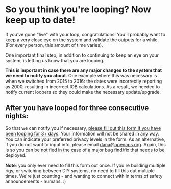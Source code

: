 # So you think you're looping? Now keep up to date!


If you've gone "live" with your loop, congratulations! You'll probably want to keep a very close eye on the system and validate the outputs for a while. (For every person, this amount of time varies).


One important final step, in addition to continuing to keep an eye on your system, is letting us know that you are looping.


**This is important in case there are any major changes to the system that we need to notify you about**. One example where this was necessary is when we switched from 2015 to 2016: the dates were incorrectly reporting as 2000, resulting in incorrect IOB calculations. As a result, we needed to notify current loopers so they could make the necessary update/upgrade.



## After you have looped for three consecutive nights:


So that we can notify you if necessary, [please fill out this form if you have been looping for 3+ days](http://bit.ly/nowlooping). Your information will not be shared in any way. You can indicate your preferred privacy levels in the form. As an alternative, if you do not want to input info, please email dana@openaps.org. Again, this is so you can be notified in the case of a major bug find/fix that needs to be deployed.



**Note**: you only ever need to fill this form out once. If you're building multiple rigs, or switching between DIY systems, no need to fill this out multiple times. We're just counting - and wanting to connect with in terms of safety announcements - humans. :) 